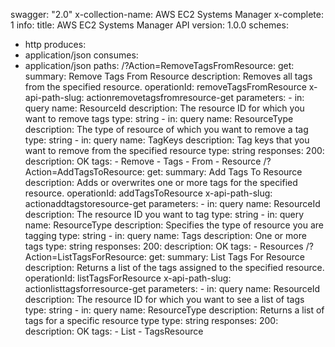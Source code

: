 swagger: "2.0"
x-collection-name: AWS EC2 Systems Manager
x-complete: 1
info:
  title: AWS EC2 Systems Manager API
  version: 1.0.0
schemes:
- http
produces:
- application/json
consumes:
- application/json
paths:
  /?Action=RemoveTagsFromResource:
    get:
      summary: Remove Tags From Resource
      description: Removes all tags from the specified resource.
      operationId: removeTagsFromResource
      x-api-path-slug: actionremovetagsfromresource-get
      parameters:
      - in: query
        name: ResourceId
        description: The resource ID for which you want to remove tags
        type: string
      - in: query
        name: ResourceType
        description: The type of resource of which you want to remove a tag
        type: string
      - in: query
        name: TagKeys
        description: Tag keys that you want to remove from the specified resource
        type: string
      responses:
        200:
          description: OK
      tags:
      - Remove
      - Tags
      - From
      - Resource
  /?Action=AddTagsToResource:
    get:
      summary: Add Tags To Resource
      description: Adds or overwrites one or more tags for the specified resource.
      operationId: addTagsToResource
      x-api-path-slug: actionaddtagstoresource-get
      parameters:
      - in: query
        name: ResourceId
        description: The resource ID you want to tag
        type: string
      - in: query
        name: ResourceType
        description: Specifies the type of resource you are tagging
        type: string
      - in: query
        name: Tags
        description: One or more tags
        type: string
      responses:
        200:
          description: OK
      tags:
      - Resources
  /?Action=ListTagsForResource:
    get:
      summary: List Tags For Resource
      description: Returns a list of the tags assigned to the specified resource.
      operationId: listTagsForResource
      x-api-path-slug: actionlisttagsforresource-get
      parameters:
      - in: query
        name: ResourceId
        description: The resource ID for which you want to see a list of tags
        type: string
      - in: query
        name: ResourceType
        description: Returns a list of tags for a specific resource type
        type: string
      responses:
        200:
          description: OK
      tags:
      - List
      - TagsResource